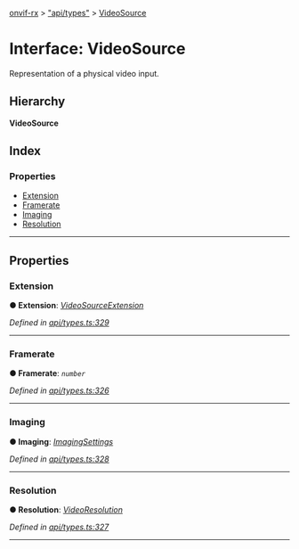 [onvif-rx](../README.md) > ["api/types"](../modules/_api_types_.md) > [VideoSource](../interfaces/_api_types_.videosource.md)

# Interface: VideoSource

Representation of a physical video input.

## Hierarchy

**VideoSource**

## Index

### Properties

* [Extension](_api_types_.videosource.md#extension)
* [Framerate](_api_types_.videosource.md#framerate)
* [Imaging](_api_types_.videosource.md#imaging)
* [Resolution](_api_types_.videosource.md#resolution)

---

## Properties

<a id="extension"></a>

###  Extension

**● Extension**: *[VideoSourceExtension](_api_types_.videosourceextension.md)*

*Defined in [api/types.ts:329](https://github.com/patrickmichalina/onvif-rx/blob/d62cee9/src/api/types.ts#L329)*

___
<a id="framerate"></a>

###  Framerate

**● Framerate**: *`number`*

*Defined in [api/types.ts:326](https://github.com/patrickmichalina/onvif-rx/blob/d62cee9/src/api/types.ts#L326)*

___
<a id="imaging"></a>

###  Imaging

**● Imaging**: *[ImagingSettings](_api_types_.imagingsettings.md)*

*Defined in [api/types.ts:328](https://github.com/patrickmichalina/onvif-rx/blob/d62cee9/src/api/types.ts#L328)*

___
<a id="resolution"></a>

###  Resolution

**● Resolution**: *[VideoResolution](_api_types_.videoresolution.md)*

*Defined in [api/types.ts:327](https://github.com/patrickmichalina/onvif-rx/blob/d62cee9/src/api/types.ts#L327)*

___

